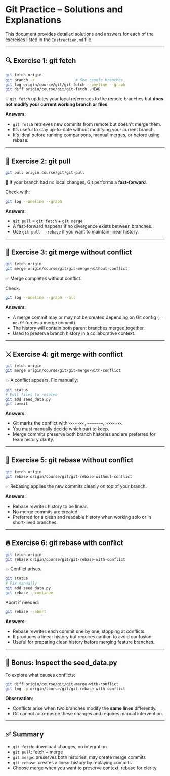 # Git Practice – Solutions and Explanations

This document provides detailed solutions and answers for each of the exercises listed in the `Instruction.md` file.

---

## 🔍 Exercise 1: git fetch

```bash
git fetch origin
git branch -r                  # See remote branches
git log origin/course/git/git-fetch --oneline --graph
git diff origin/course/git/git-fetch..HEAD
```

💡 `git fetch` updates your local references to the remote branches but **does not modify your current working branch or files**.

**Answers**:
- `git fetch` retrieves new commits from remote but doesn't merge them.
- It’s useful to stay up-to-date without modifying your current branch.
- It's ideal before running comparisons, manual merges, or before using rebase.

---

## 🔄 Exercise 2: git pull

```bash
git pull origin course/git/git-pull
```

🎯 If your branch had no local changes, Git performs a **fast-forward**.

Check with:
```bash
git log --oneline --graph
```

**Answers**:
- `git pull` = `git fetch` + `git merge`
- A fast-forward happens if no divergence exists between branches.
- Use `git pull --rebase` if you want to maintain linear history.

---

## 🔀 Exercise 3: git merge without conflict

```bash
git fetch origin
git merge origin/course/git/git-merge-without-conflict
```

✅ Merge completes without conflict.

Check:
```bash
git log --oneline --graph --all
```

**Answers**:
- A merge commit may or may not be created depending on Git config (`--no-ff` forces a merge commit).
- The history will contain both parent branches merged together.
- Used to preserve branch history in a collaborative context.

---

## ⚔️ Exercise 4: git merge with conflict

```bash
git fetch origin
git merge origin/course/git/git-merge-with-conflict
```

💥 A conflict appears. Fix manually:
```bash
git status
# Edit files to resolve
git add seed_data.py
git commit
```

**Answers**:
- Git marks the conflict with `<<<<<<<`, `=======`, `>>>>>>>`.
- You must manually decide which part to keep.
- Merge commits preserve both branch histories and are preferred for team history clarity.

---

## 🧬 Exercise 5: git rebase without conflict

```bash
git fetch origin
git rebase origin/course/git/git-rebase-without-conflict
```

✅ Rebasing applies the new commits cleanly on top of your branch.

**Answers**:
- Rebase rewrites history to be linear.
- No merge commits are created.
- Preferred for a clean and readable history when working solo or in short-lived branches.

---

## 🔥 Exercise 6: git rebase with conflict

```bash
git fetch origin
git rebase origin/course/git/git-rebase-with-conflict
```

💥 Conflict arises.

```bash
git status
# Fix manually
git add seed_data.py
git rebase --continue
```

Abort if needed:
```bash
git rebase --abort
```

**Answers**:
- Rebase rewrites each commit one by one, stopping at conflicts.
- It produces a linear history but requires caution to avoid confusion.
- Useful for preparing clean history before merging feature branches.

---

## 🧪 Bonus: Inspect the seed_data.py

To explore what causes conflicts:

```bash
git diff origin/course/git/git-merge-with-conflict
git log -p origin/course/git/git-rebase-with-conflict
```

**Observation**:
- Conflicts arise when two branches modify the **same lines** differently.
- Git cannot auto-merge these changes and requires manual intervention.

---

## ✅ Summary

- `git fetch`: download changes, no integration
- `git pull`: fetch + merge
- `git merge`: preserves both histories, may create merge commits
- `git rebase`: creates a linear history by replaying commits
- Choose merge when you want to preserve context, rebase for clarity
